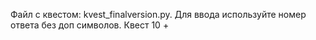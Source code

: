 Файл с квестом: kvest_finalversion.py.
Для ввода используйте номер ответа без доп символов. Квест 10 +
